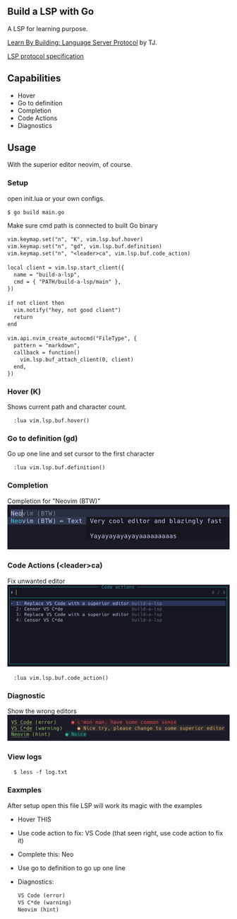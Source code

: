 ## Build a LSP with Go

A LSP for learning purpose.

[Learn By Building: Language Server Protocol](https://www.youtube.com/watch?v=YsdlcQoHqPY&t=6929s) by TJ.

[LSP protocol specification](https://microsoft.github.io/language-server-protocol/specifications/lsp/3.17/specification/)

## Capabilities

- Hover
- Go to definition
- Completion
- Code Actions
- Diagnostics

## Usage

With the superior editor neovim, of course.

### Setup

open init.lua or your own configs.

    $ go build main.go

Make sure cmd path is connected to built Go binary

```
vim.keymap.set("n", "K", vim.lsp.buf.hover)
vim.keymap.set("n", "gd", vim.lsp.buf.definition)
vim.keymap.set("n", "<leader>ca", vim.lsp.buf.code_action)

local client = vim.lsp.start_client({
  name = "build-a-lsp",
  cmd = { "PATH/build-a-lsp/main" },
})

if not client then
  vim.notify("hey, not good client")
  return
end

vim.api.nvim_create_autocmd("FileType", {
  pattern = "markdown",
  callback = function()
    vim.lsp.buf_attach_client(0, client)
  end,
})
```

### Hover (K)

Shows current path and character count.

      :lua vim.lsp.buf.hover()

### Go to definition (gd)

Go up one line and set cursor to the first character

      :lua vim.lsp.buf.definition()

### Completion

Completion for "Neovim (BTW)"
<img src="./exmples/completion.png"/>

### Code Actions (\<leader\>ca)

Fix unwanted editor
<img src="./exmples/code_action.png"/>

      :lua vim.lsp.buf.code_action()

### Diagnostic

Show the wrong editors
<img src="./exmples/diagnostics.png"/>

### View logs

      $ less -f log.txt

### Eaxmples

After setup open this file LSP will work its magic with the examples

- Hover THIS
- Use code action to fix: VS Code (that seen right, use code action to fix it)
- Complete this: Neo
- Use go to definition to go up one line
- Diagnostics:

      VS Code (error)
      VS C*de (warning)
      Neovim (hint)
